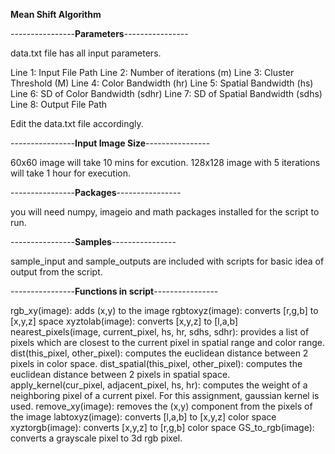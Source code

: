 **Mean Shift Algorithm**

----------------**Parameters**----------------

data.txt file has all input parameters.

Line 1: Input File Path
Line 2: Number of iterations (m)
Line 3: Cluster Threshold (M)
Line 4: Color Bandwidth (hr)
Line 5: Spatial Bandwidth (hs)
Line 6: SD of Color Bandwidth (sdhr)
Line 7: SD of Spatial Bandwidth (sdhs)
Line 8: Output File Path

Edit the data.txt file accordingly.

----------------**Input Image Size**----------------

60x60 image will take 10 mins for excution. 128x128 image with 5 iterations will take 1 hour for execution.

----------------**Packages**----------------

you will need numpy, imageio and math packages installed for the script to run. 

----------------**Samples**----------------

sample_input and sample_outputs are included with scripts for basic idea of output from the script.

----------------**Functions in script**----------------

rgb_xy(image): adds (x,y) to the image
rgbtoxyz(image): converts [r,g,b] to [x,y,z] space
xyztolab(image): converts [x,y,z] to [l,a,b]
nearest_pixels(image, current_pixel, hs, hr, sdhs, sdhr): provides a list of pixels which are closest to the current pixel in spatial range and color range. 
dist(this_pixel, other_pixel): computes the euclidean distance between 2 pixels in color space.
dist_spatial(this_pixel, other_pixel): computes the euclidean distance between 2 pixels in spatial space.
apply_kernel(cur_pixel, adjacent_pixel, hs, hr): computes the weight of a neighboring pixel of a current pixel. For this assignment, gaussian kernel is used. 
remove_xy(image): removes the (x,y) component from the pixels of the image
labtoxyz(image): converts [l,a,b] to [x,y,z] color space
xyztorgb(image): converts [x,y,z] to [r,g,b] color space
GS_to_rgb(image): converts a grayscale pixel to 3d rgb pixel.
